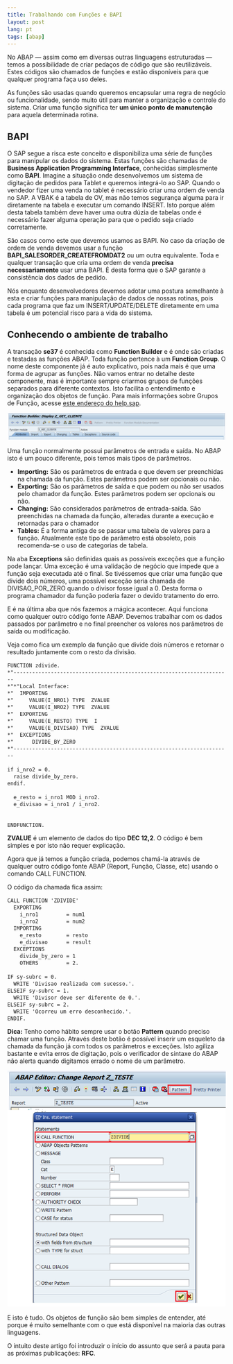 ```yaml
---
title: Trabalhando com Funções e BAPI
layout: post
lang: pt
tags: [abap]
---
```


No ABAP — assim como em diversas outras linguagens estruturadas — temos a possibilidade de criar pedaços de código que são reutilizáveis. Estes códigos são chamados de funções e estão disponíveis para que qualquer programa faça uso deles.

As funções são usadas quando queremos encapsular uma regra de negócio ou funcionalidade, sendo muito útil para manter a organização e controle do sistema. Criar uma função significa ter **um único ponto de manutenção** para aquela determinada rotina.

## BAPI

O SAP segue a risca este conceito e disponibiliza uma série de funções para manipular os dados do sistema. Estas funções são chamadas de **Business Application Programming Interface**, conhecidas simplesmente como **BAPI**. Imagine a situação onde desenvolvemos um sistema de digitação de pedidos para Tablet e queremos integrá-lo ao SAP. Quando o vendedor fizer uma venda no tablet é necessário criar uma ordem de venda no SAP. A VBAK é a tabela de OV, mas não temos segurança alguma para ir diretamente na tabela e executar um comando INSERT. Isto porque além desta tabela também deve haver uma outra dúzia de tabelas onde é necessário fazer alguma operação para que o pedido seja criado corretamente.

São casos como este que devemos usamos as BAPI. No caso da criação de ordem de venda devemos usar a função **BAPI\_SALESORDER\_CREATEFROMDAT2** ou um outra equivalente. Toda e qualquer transação que cria uma ordem de venda **precisa necessariamente** usar uma BAPI. É desta forma que o SAP garante a consistência dos dados de pedido.

Nós enquanto desenvolvedores devemos adotar uma postura semelhante à esta e criar funções para manipulação de dados de nossas rotinas, pois cada programa que faz um INSERT/UPDATE/DELETE diretamente em uma tabela é um potencial risco para a vida do sistema.

## Conhecendo o ambiente de trabalho

A transação **se37** é conhecida como **Function Builder** e é onde são criadas e testadas as funções ABAP. Toda função pertence à um **Function Group**. O nome deste componente já é auto explicativo, pois nada mais é que uma forma de agrupar as funções. Não vamos entrar no detalhe deste componente, mas é importante sempre criarmos grupos de funções separados para diferente contextos. Isto facilita o entendimento e organização dos objetos de função. Para mais informações sobre Grupos de Função, acesse [este endereço do help.sap](http://help.sap.com/saphelp_nw70/helpdata/en/9f/db992335c111d1829f0000e829fbfe/content.htm).

![](/public/images/2014/05/se37-header.png)

Uma função normalmente possui parâmetros de entrada e saída. No ABAP isto é um pouco diferente, pois temos mais tipos de parâmetros.

  * **Importing:** São os parâmetros de entrada e que devem ser preenchidas na chamada da função. Estes parâmetros podem ser opcionais ou não. 
  * **Exporting:** São os parâmetros de saída e que podem ou não ser usados pelo chamador da função. Estes parâmetros podem ser opcionais ou não.
  * **Changing:** São considerados parâmetros de entrada-saída. São preenchidas na chamada da função, alteradas durante a execução e retornadas para o chamador
  * **Tables:** É a forma antiga de se passar uma tabela de valores para a função. Atualmente este tipo de parâmetro está obsoleto, pois recomenda-se o uso de categorias de tabela.

Na aba **Exceptions** são definidas quais as possíveis exceções que a função pode lançar. Uma exceção é uma validação de negócio que impede que a função seja executada até o final. Se tivéssemos que criar uma função que divide dois números, uma possível exceção seria chamada de DIVISAO\_POR\_ZERO quando o divisor fosse igual a 0. Desta forma o programa chamador da função poderia fazer o devido tratamento do erro.

E é na última aba que nós fazemos a mágica acontecer. Aqui funciona como qualquer outro código fonte ABAP. Devemos trabalhar com os dados passados por parâmetro e no final preencher os valores nos parâmetros de saída ou modificação.

Veja como fica um exemplo da função que divide dois números e retornar o resultado juntamente com o resto da divisão.

~~~
FUNCTION zdivide.
*"----------------------------------------------------------------------
*"*"Local Interface:
*"  IMPORTING
*"     VALUE(I_NRO1) TYPE  ZVALUE
*"     VALUE(I_NRO2) TYPE  ZVALUE
*"  EXPORTING
*"     VALUE(E_RESTO) TYPE  I
*"     VALUE(E_DIVISAO) TYPE  ZVALUE
*"  EXCEPTIONS
*"      DIVIDE_BY_ZERO
*"----------------------------------------------------------------------

if i_nro2 = 0.
  raise divide_by_zero.
endif.

  e_resto = i_nro1 MOD i_nro2.
  e_divisao = i_nro1 / i_nro2.


ENDFUNCTION.
~~~

**ZVALUE** é um elemento de dados do tipo **DEC 12,2**. O código é bem simples e por isto não requer explicação.

Agora que já temos a função criada, podemos chamá-la através de qualquer outro código fonte ABAP (Report, Função, Classe, etc) usando o comando CALL FUNCTION.
  
O código da chamada fica assim:

~~~
CALL FUNCTION 'ZDIVIDE'
  EXPORTING
    i_nro1         = num1
    i_nro2         = num2
  IMPORTING
    e_resto        = resto
    e_divisao      = result
  EXCEPTIONS
    divide_by_zero = 1
    OTHERS         = 2.

IF sy-subrc = 0.
  WRITE 'Divisao realizada com sucesso.'.
ELSEIF sy-subrc = 1.
  WRITE 'Divisor deve ser diferente de 0.'.
ELSEIF sy-subrc = 2.
  WRITE 'Ocorreu um erro desconhecido.'.
ENDIF.
~~~

**Dica:** Tenho como hábito sempre usar o botão **Pattern** quando preciso chamar uma função. Através deste botão é possível inserir um esqueleto da chamada da função já com todos os parâmetros e exceções. Isto agiliza bastante e evita erros de digitação, pois o verificador de sintaxe do ABAP não alerta quando digitamos errado o nome de um parâmetro.

![](/public/images/2015/03/callfunction-atalho.png)

E isto é tudo. Os objetos de função são bem simples de entender, até porque é muito semelhante com o que está disponível na maioria das outras linguagens.
  
O intuito deste artigo foi introduzir o início do assunto que será a pauta para as próximas publicações: **RFC**.